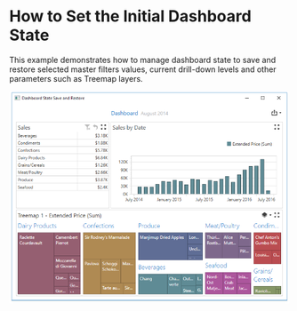 # How to Set the Initial Dashboard State

This example demonstrates how to manage dashboard state to save and restore selected master filters values, current drill-down levels and other parameters such as Treemap layers.

![](https://github.com/DevExpress-Examples/wpf-dashboard-how-to-set-initial-dashboard-state/blob/18.1.6%2B/images/wpf-dashboard-set-initial-state.png)


